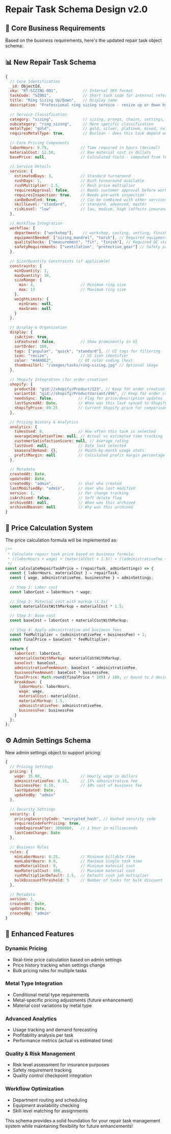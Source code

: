 # Repair Task Schema Design v2.0

## 🎯 **Core Business Requirements**

Based on the business requirements, here's the updated repair task object schema:

## 📊 **New Repair Task Schema**

```javascript
{
  // Core Identification
  _id: ObjectId,
  sku: "RT-SIZING-001",           // Internal SKU format
  taskCode: "SZ001",              // Short task code for internal reference
  title: "Ring Sizing Up/Down",   // Display name
  description: "Professional ring sizing service - resize up or down by 1-2 sizes",
  
  // Service Classification
  category: "sizing",             // sizing, prongs, chains, settings, misc, stone_work
  subcategory: "ring_sizing",     // More specific classification
  metalType: "gold",              // gold, silver, platinum, mixed, null (if not applicable)
  requiresMetalType: true,        // Boolean - does this task depend on metal type
  
  // Core Pricing Components
  laborHours: 0.75,              // Time required in hours (decimal)
  materialCost: 12.50,           // Raw material cost in dollars
  basePrice: null,               // Calculated field - computed from formula
  
  // Service Details
  service: {
    estimatedDays: 3,            // Standard turnaround
    rushDays: 1,                 // Rush turnaround available
    rushMultiplier: 1.5,         // Rush price multiplier
    requiresApproval: false,     // Needs customer approval before work
    requiresInspection: true,    // Needs pre-work inspection
    canBeBundled: true,          // Can be combined with other services
    skillLevel: "standard",      // standard, advanced, master
    riskLevel: "low"             // low, medium, high (affects insurance/liability)
  },
  
  // Workflow Integration
  workflow: {
    departments: ["workshop"],    // workshop, casting, setting, finishing, stone_setting
    equipmentNeeded: ["sizing_mandrel", "torch"], // Required equipment
    qualityChecks: ["measurement", "fit", "finish"], // Required QC steps
    safetyRequirements: ["ventilation", "protective_gear"] // Safety protocols
  },
  
  // Size/Quantity Constraints (if applicable)
  constraints: {
    minQuantity: 1,
    maxQuantity: 10,
    sizeRange: {
      min: 4,                    // Minimum ring size
      max: 13                    // Maximum ring size
    },
    weightLimits: {
      minGrams: null,
      maxGrams: null
    }
  },
  
  // Display & Organization
  display: {
    isActive: true,
    isFeatured: false,           // Show prominently in UI
    sortOrder: 100,
    tags: ["popular", "quick", "standard"], // UI tags for filtering
    icon: "resize",              // UI icon identifier
    color: "#4A90E2",           // UI color coding (hex)
    thumbnailUrl: "/images/tasks/ring-sizing.jpg" // Optional image
  },
  
  // Shopify Integration (for order creation)
  shopify: {
    productId: "gid://shopify/Product/123", // Keep for order creation
    variantId: "gid://shopify/ProductVariant/456", // Keep for order creation  
    needsSync: false,           // Flag for price/description updates
    lastSyncedAt: Date,         // When was this last synced to Shopify
    shopifyPrice: 89.25         // Current Shopify price for comparison
  },
  
  // Pricing History & Analytics
  analytics: {
    timesUsed: 0,               // How often this task is selected
    averageCompletionTime: null, // Actual vs estimated time tracking
    customerSatisfactionScore: null, // Average rating
    lastUsed: null,             // Date last selected
    seasonalDemand: {},         // Month-by-month usage stats
    profitMargin: null          // Calculated profit margin percentage
  },
  
  // Metadata
  createdAt: Date,
  updatedAt: Date,
  createdBy: "admin",           // User who created
  lastModifiedBy: "admin",      // User who last modified
  version: 1,                   // For change tracking
  isArchived: false,            // Soft delete flag
  archivedAt: null,             // When was this archived
  archivedReason: null          // Why was this archived
}
```

## 🧮 **Price Calculation System**

The price calculation formula will be implemented as:

```javascript
/**
 * Calculate repair task price based on business formula:
 * ((laborHours × wage) + (materialCost × 1.5)) × ((administrativeFee + businessFee) + 1)
 */
const calculateRepairTaskPrice = (repairTask, adminSettings) => {
  const { laborHours, materialCost } = repairTask;
  const { wage, administrativeFee, businessFee } = adminSettings;
  
  // Step 1: Labor cost
  const laborCost = laborHours * wage;
  
  // Step 2: Material cost with markup (1.5x)
  const materialCostWithMarkup = materialCost * 1.5;
  
  // Step 3: Base cost
  const baseCost = laborCost + materialCostWithMarkup;
  
  // Step 4: Apply administrative and business fees
  const feeMultiplier = (administrativeFee + businessFee) + 1;
  const finalPrice = baseCost * feeMultiplier;
  
  return {
    laborCost: laborCost,
    materialCostWithMarkup: materialCostWithMarkup,
    baseCost: baseCost,
    administrativeFeeAmount: baseCost * administrativeFee,
    businessFeeAmount: baseCost * businessFee,
    finalPrice: Math.round(finalPrice * 100) / 100, // Round to 2 decimal places
    breakdown: {
      laborHours: laborHours,
      wage: wage,
      materialCost: materialCost,
      materialMarkup: 1.5,
      administrativeFee: administrativeFee,
      businessFee: businessFee
    }
  };
};
```

## ⚙️ **Admin Settings Schema**

New admin settings object to support pricing:

```javascript
{
  // Pricing Settings
  pricing: {
    wage: 35.00,                 // Hourly wage in dollars
    administrativeFee: 0.15,     // 15% administrative fee
    businessFee: 0.10,           // 10% cost of business fee
    lastUpdated: Date,
    updatedBy: "admin"
  },
  
  // Security Settings
  security: {
    pricingSecurityCode: "encrypted_hash", // Hashed security code
    requiresCodeForPricing: true,
    codeExpiresAfter: 3600000,   // 1 hour in milliseconds
    lastCodeChange: Date
  },
  
  // Business Rules
  rules: {
    minLaborHours: 0.25,         // Minimum billable time
    maxLaborHours: 8.0,          // Maximum single task time
    minMaterialCost: 0,          // Minimum material cost
    maxMaterialCost: 500,        // Maximum material cost
    rushMultiplierDefault: 1.5,  // Default rush job multiplier
    bulkDiscountThreshold: 5     // Number of tasks for bulk discount
  },
  
  // Metadata
  version: 1,
  createdAt: Date,
  updatedAt: Date,
  createdBy: "admin"
}
```

## 🔧 **Enhanced Features**

### **Dynamic Pricing**
- Real-time price calculation based on admin settings
- Price history tracking when settings change
- Bulk pricing rules for multiple tasks

### **Metal Type Integration**
- Conditional metal type requirements
- Metal-specific pricing adjustments (future enhancement)
- Material cost variations by metal type

### **Advanced Analytics**
- Usage tracking and demand forecasting
- Profitability analysis per task
- Performance metrics (actual vs estimated time)

### **Quality & Risk Management**
- Risk level assessment for insurance purposes
- Safety requirement tracking
- Quality control checkpoint integration

### **Workflow Optimization**
- Department routing and scheduling
- Equipment availability checking
- Skill level matching for assignments

This schema provides a solid foundation for your repair task management system while maintaining flexibility for future enhancements!
